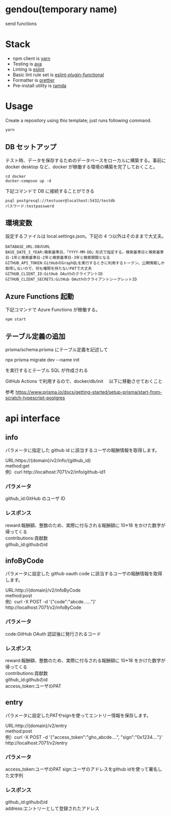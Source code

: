 # gendou(temporary name)

send functions

# Stack

- npm client is [yarn](https://github.com/yarnpkg/yarn)
- Testing is [ava](https://github.com/avajs/ava)
- Linting is [eslint](https://github.com/eslint/eslint)
- Basic lint rule set is [eslint-plugin-functional](https://github.com/jonaskello/eslint-plugin-functional)
- Formatter is [prettier](https://github.com/prettier/prettier)
- Pre-install utility is [ramda](https://github.com/ramda/ramda)

# Usage

Create a repository using this template; just runs following command.

```bash
yarn
```

## DB セットアップ

テスト時、データを保存するためのデータベースをローカルに構築する。事前に docker desktop など、docker が稼働する環境の構築を完了しておくこと。

```
cd docker
docker-compose up -d
```

下記コマンドで DB に接続することができる

```
psql postgresql://testuser@localhost:5432/testdb
パスワード:testpassword
```

## 環境変数

設定するファイルは local.settings.json。下記の 4 つ以外はそのままで大丈夫。

```
DATABASE_URL:DBのURL
BASE_DATE_3_YEAR:検索基準日、「YYYY-MM-DD」形式で指定する。検索基準日と検索基準日-1年と検索基準日-2年と検索基準日-3年と検索期間となる
GITHUB_API_TOKEN:GitHubのGraphQLを実行するときに利用するトークン。公開情報しか取得しないので、何も権限を持たないPATで大丈夫
GITHUB_CLIENT_ID:GitHub OAuthのクライアントID
GITHUB_CLIENT_SECRETS:GitHub OAuthのクライアントシークレットID
```

## Azure Functions 起動

下記コマンドで Azure Functions が稼働する。

```
npm start
```

## テーブル定義の追加

prisma/schema.prisma にテーブル定義を記述して

npx prisma migrate dev --name init

を実行するとテーブル SQL が作成される

GitHub Actions で利用するので、docker/db/init 　以下に移動させておくこと

参考
https://www.prisma.io/docs/getting-started/setup-prisma/start-from-scratch-typescript-postgres

# api interface

## info

パラメータに指定した github id に該当するユーザの報酬情報を取得します。

URL:https://{domain}/v2/info/{github_id}<br>
method:get<br>
例）curl http://localhost:7071/v2/info/github-id1<br>

### パラメータ

github_id:GitHub のユーザ ID

### レスポンス

reward:報酬額、整数のため、実際に付与される報酬額に 10\*18 をかけた数字が帰ってくる<br>
contributions:貢献数<br>
github_id:githubのid

## infoByCode

パラメータに設定した github oauth code に該当するユーザの報酬情報を取得します。

URL:http://{domain}/v2/infoByCode<br>
method:post<br>
例）curl -X POST -d '{"code":"abcde......"}' http://localhost:7071/v2/infoByCode<br>

### パラメータ

code:GitHub OAuth 認証後に発行されるコード

### レスポンス

reward:報酬額、整数のため、実際に付与される報酬額に 10\*18 をかけた数字が帰ってくる<br>
contributions:貢献数<br>
github_id:githubのid<br>
access_token:ユーザのPAT<br>



## entry

パラメータに設定したPATやsignを使ってエントリー情報を保存します。

URL:http://{domain}/v2/entry<br>
method:post<br>
例）curl -X POST -d '{"access_token":"gho_abcde....", "sign":"0x1234...."}' http://localhost:7071/v2/entry<br>

### パラメータ

access_token:ユーザのPAT
sign:ユーザのアドレスをgithub idを使って署名した文字列

### レスポンス

github_id:githubのid<br>
address:エントリーとして登録されたアドレス
